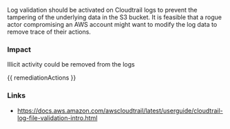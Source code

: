 
Log validation should be activated on Cloudtrail logs to prevent the tampering of the underlying data in the S3 bucket. It is feasible that a rogue actor compromising an AWS account might want to modify the log data to remove trace of their actions.

### Impact
Illicit activity could be removed from the logs

<!-- DO NOT CHANGE -->
{{ remediationActions }}

### Links
- https://docs.aws.amazon.com/awscloudtrail/latest/userguide/cloudtrail-log-file-validation-intro.html
        